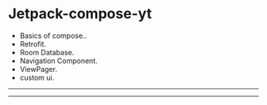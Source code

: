 # Jetpack-compose-yt

- Basics of compose..
- Retrofit.
- Room Database.
- Navigation Component.
- ViewPager.
- custom ui.
-------
-------
